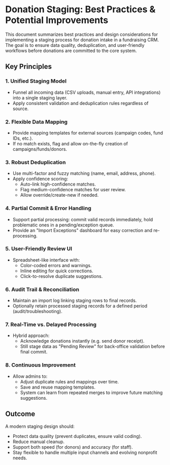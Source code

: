 # Donation Staging: Best Practices & Potential Improvements

This document summarizes best practices and design considerations for implementing a staging process for donation intake in a fundraising CRM. The goal is to ensure data quality, deduplication, and user-friendly workflows before donations are committed to the core system.

## Key Principles

### 1. Unified Staging Model
- Funnel all incoming data (CSV uploads, manual entry, API integrations) into a single staging layer.
- Apply consistent validation and deduplication rules regardless of source.

### 2. Flexible Data Mapping
- Provide mapping templates for external sources (campaign codes, fund IDs, etc.).
- If no match exists, flag and allow on-the-fly creation of campaigns/funds/donors.

### 3. Robust Deduplication
- Use multi-factor and fuzzy matching (name, email, address, phone).
- Apply confidence scoring:
  - Auto-link high-confidence matches.
  - Flag medium-confidence matches for user review.
  - Allow override/create-new if needed.

### 4. Partial Commit & Error Handling
- Support partial processing: commit valid records immediately, hold problematic ones in a pending/exception queue.
- Provide an "Import Exceptions" dashboard for easy correction and re-processing.

### 5. User-Friendly Review UI
- Spreadsheet-like interface with:
  - Color-coded errors and warnings.
  - Inline editing for quick corrections.
  - Click-to-resolve duplicate suggestions.

### 6. Audit Trail & Reconciliation
- Maintain an import log linking staging rows to final records.
- Optionally retain processed staging records for a defined period (audit/troubleshooting).

### 7. Real-Time vs. Delayed Processing
- Hybrid approach:
  - Acknowledge donations instantly (e.g. send donor receipt).
  - Still stage data as "Pending Review" for back-office validation before final commit.

### 8. Continuous Improvement
- Allow admins to:
  - Adjust duplicate rules and mappings over time.
  - Save and reuse mapping templates.
  - System can learn from repeated merges to improve future matching suggestions.

## Outcome
A modern staging design should:
- Protect data quality (prevent duplicates, ensure valid coding).
- Reduce manual cleanup.
- Support both speed (for donors) and accuracy (for staff).
- Stay flexible to handle multiple input channels and evolving nonprofit needs.
